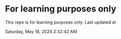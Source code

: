 # For learning purposes only
This repo is for learning purposes only.
Last updated at

Saturday, May 18, 2024 2:32:42 AM

